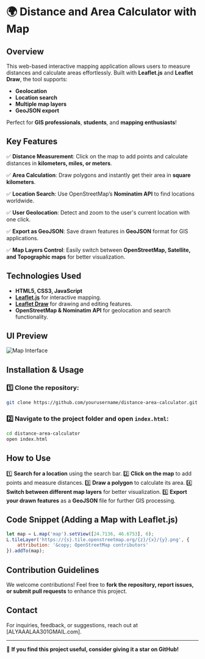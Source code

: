 # 🌍 Distance and Area Calculator with Map


##  Overview
This web-based interactive mapping application allows users to measure distances and calculate areas effortlessly. Built with **Leaflet.js** and **Leaflet Draw**, the tool supports:
- **Geolocation**
- **Location search**
- **Multiple map layers**
- **GeoJSON export**

Perfect for **GIS professionals**, **students**, and **mapping enthusiasts**!

##  Key Features
✅ **Distance Measurement**: Click on the map to add points and calculate distances in **kilometers, miles, or meters**.

✅ **Area Calculation**: Draw polygons and instantly get their area in **square kilometers**.

✅ **Location Search**: Use OpenStreetMap’s **Nominatim API** to find locations worldwide.

✅ **User Geolocation**: Detect and zoom to the user's current location with one click.

✅ **Export as GeoJSON**: Save drawn features in **GeoJSON** format for GIS applications.

✅ **Map Layers Control**: Easily switch between **OpenStreetMap, Satellite, and Topographic maps** for better visualization.

##  Technologies Used
- **HTML5, CSS3, JavaScript**
- **[Leaflet.js](https://leafletjs.com/)** for interactive mapping.
- **[Leaflet Draw](https://github.com/Leaflet/Leaflet.draw)** for drawing and editing features.
- **OpenStreetMap & Nominatim API** for geolocation and search functionality.

##  UI Preview
![Map Interface](https://via.placeholder.com/800x400.png?text=Map+Interface)

##  Installation & Usage
### 1️⃣ Clone the repository:
```bash
git clone https://github.com/yourusername/distance-area-calculator.git
```
### 2️⃣ Navigate to the project folder and open `index.html`:
```bash
cd distance-area-calculator
open index.html
```

##  How to Use
1️⃣ **Search for a location** using the search bar.
2️⃣ **Click on the map** to add points and measure distances.
3️⃣ **Draw a polygon** to calculate its area.
4️⃣ **Switch between different map layers** for better visualization.
5️⃣ **Export your drawn features** as a **GeoJSON** file for further GIS processing.

##  Code Snippet (Adding a Map with Leaflet.js)
```javascript
let map = L.map('map').setView([24.7136, 46.6753], 6);
L.tileLayer('https://{s}.tile.openstreetmap.org/{z}/{x}/{y}.png', {
    attribution: '&copy; OpenStreetMap contributors'
}).addTo(map);
```

##  Contribution Guidelines
We welcome contributions! Feel free to **fork the repository, report issues, or submit pull requests** to enhance this project.

##  Contact
For inquiries, feedback, or suggestions, reach out at [ALYAAALAA301GMAIL.com].

---

🌟 **If you find this project useful, consider giving it a star on GitHub!**


